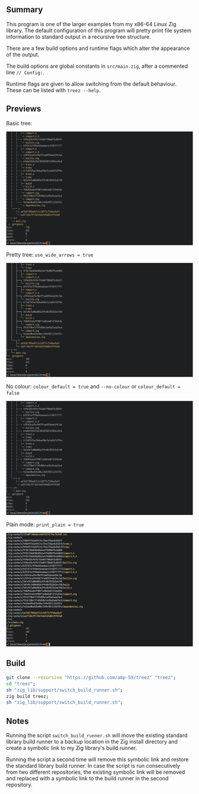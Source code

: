 ## Summary

This program is one of the larger examples from my x86-64 Linux Zig library. The
default configuration of this program will pretty print file system information
to standard output in a recursive tree structure. 

There are a few build options and runtime flags which alter the appearance of
the output.

The build options are global constants in `src/main.zig`, after a commented
line `// Config:`.

Runtime flags are given to allow switching from the default behaviour. These can
be listed with `treez --help`.

## Previews

Basic tree:

![alt text](images/colour_tree_u8.png?raw=true)


Pretty tree: `use_wide_arrows = true`

![alt text](images/colour_tree.png?raw=true)


No colour: `colour_default = true` and `--no-colour` or
           `colour_default = false`

![alt text](images/no_colour_tree_u8.png?raw=true)


Plain mode: `print_plain = true`

![alt text](images/colour_plain.png?raw=true)


## Build
```sh
git clone --recursive "https://github.com/amp-59/treez" "treez";
cd "treez";
sh "zig_lib/support/switch_build_runner.sh";
zig build treez;
sh "zig_lib/support/switch_build_runner.sh";
```

## Notes

Running the script `switch_build_runner.sh` will move the existing standard
library build runner to a backup location in the Zig install directory and
create a symbolic link to my Zig library's build runner.

Running the script a second time will remove this symbolic link and restore the
standard library build runner. In case the script is run consecutively from two
different repositories, the existing symbolic link will be removed and replaced
with a symbolic link to the build runner in the second repository.
